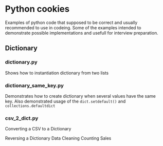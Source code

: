 # Python cookies
Examples of python code that supposed to be correct and usually recommended to use in codeing. Some of the examples intended to demonstrate possible implementations and usefull for interview preparation.

## Dictionary
### dictionary.py
Shows how to instantiation dictionary from two lists

### dictionary_same_key.py
Demonstrates how to create dictionary when several values have the same key.
Also demonstrated usage of the `dict.setdefault()` and `collections.defaultdict`

### csv_2_dict.py
Converting a CSV to a Dictionary

Reversing a Dictionary
Data Cleaning
Counting Sales


